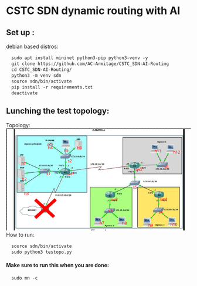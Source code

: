 # CSTC SDN dynamic routing with AI 

## Set up :
debian based distros: 
```
  sudo apt install mininet python3-pip python3-venv -y
  git clone https://github.com/AC-Armitage/CSTC_SDN-AI-Routing
  cd CSTC_SDN-AI-Routing/
  python3 -m venv sdn
  source sdn/bin/activate
  pip install -r requirements.txt
  deactivate
```
## Lunching the test topology:
Topology:
!["Test toplogy"](images/test-topology.png)
How to run:
```
  source sdn/bin/activate
  sudo python3 testopo.py
```
#### Make sure to run this when you are done: 
```
  sudo mn -c 
```
